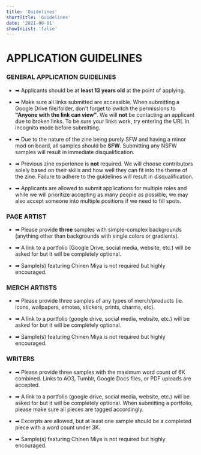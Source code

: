 ```yaml
---
title: 'Guidelines'
shortTitle: 'Guidelines'
date: '2021-08-01'
showInList: 'false'
---
```


# APPLICATION GUIDELINES

### GENERAL APPLICATION GUIDELINES

* ➡ Applicants should be at **least 13 years old** at the point of applying.

* ➡ Make sure all links submitted are accessible. When submitting a Google Drive file/folder, don't forget to switch the permissions to **"Anyone with the link can view"**. We will **not** be contacting an applicant due to broken links. To be sure your links work, try entering the URL in incognito mode before submitting.

* ➡ Due to the nature of the zine being purely SFW and having a minor mod on board, all samples should be **SFW**. Submitting any NSFW samples will result in immediate disqualification.

* ➡ Previous zine experience is **not** required. We will choose contributors solely based on their skills and how well they can fit into the theme of the zine.
Failure to adhere to the guidelines will result in disqualification.

* ➡ Applicants are allowed to submit applications for multiple roles and while we will prioritize accepting as many people as possible, we may also accept someone into multiple positions if we need to fill spots.

### PAGE ARTIST

* ➡ Please provide **three** samples with simple-complex backgrounds (anything other than backgrounds with single colors or gradients).

* ➡ A link to a portfolio (Google Drive, social media, website, etc.) will be asked for but it will be completely optional.

* ➡ Sample(s) featuring Chinen Miya is not required but highly encouraged.

### MERCH ARTISTS

* ➡ Please provide three samples of any types of merch/products (ie. icons, wallpapers, emotes, stickers, prints, charms, etc).

* ➡ A link to a portfolio (google drive, social media, website, etc.) will be asked for but it will be completely optional.

* ➡ Sample(s) featuring Chinen Miya is not required but highly encouraged.

### WRITERS

* ➡ Please provide three samples with the maximum word count of 6K combined. Links to AO3, Tumblr, Google Docs files, or PDF uploads are accepted.

* ➡ A link to a portfolio (google drive, social media, website, etc.) will be asked for but it will be completely optional. When submitting a portfolio, please make sure all pieces are tagged accordingly.

* ➡ Excerpts are allowed, but at least one sample should be a completed piece with a word count under 3K.

* ➡ Sample(s) featuring Chinen Miya is not required but highly encouraged.
